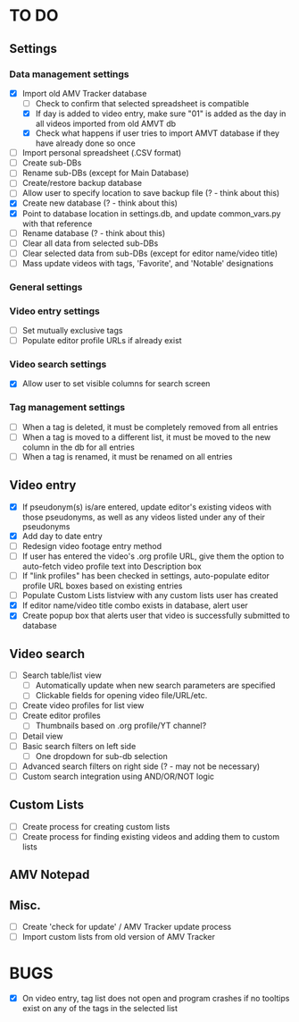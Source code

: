 # TO DO
## Settings
### Data management settings  
- [x] Import old AMV Tracker database  
  - [ ] Check to confirm that selected spreadsheet is compatible
  - [x] If day is added to video entry, make sure "01" is added as the day in all videos imported from old AMVT db
  - [x] Check what happens if user tries to import AMVT database if they have already done so once
- [ ] Import personal spreadsheet (.CSV format)  
- [ ] Create sub-DBs
- [ ] Rename sub-DBs (except for Main Database)  
- [ ] Create/restore backup database  
- [ ] Allow user to specify location to save backup file (? - think about this)  
- [x] Create new database (? - think about this)  
- [x] Point to database location in settings.db, and update common_vars.py with that reference  
- [ ] Rename database (? - think about this)  
- [ ] Clear all data from selected sub-DBs  
- [ ] Clear selected data from sub-DBs (except for editor name/video title)  
- [ ] Mass update videos with tags, 'Favorite', and 'Notable' designations
	
### General settings

### Video entry settings
- [ ] Set mutually exclusive tags
- [ ] Populate editor profile URLs if already exist

### Video search settings
- [x] Allow user to set visible columns for search screen

### Tag management settings  
- [ ] When a tag is deleted, it must be completely removed from all entries  
- [ ] When a tag is moved to a different list, it must be moved to the new column in the db for all entries  
- [ ] When a tag is renamed, it must be renamed on all entries
	
## Video entry
- [x] If pseudonym(s) is/are entered, update editor's existing videos with those pseudonyms, as well as any videos listed under any of their pseudonyms
- [x] Add day to date entry
- [ ] Redesign video footage entry method
- [ ] If user has entered the video's .org profile URL, give them the option to auto-fetch video profile text into Description box
- [ ] If "link profiles" has been checked in settings, auto-populate editor profile URL boxes based on existing entries
- [ ] Populate Custom Lists listview with any custom lists user has created
- [x] If editor name/video title combo exists in database, alert user
- [x] Create popup box that alerts user that video is successfully submitted to database

## Video search
- [ ] Search table/list view  
  - [ ] Automatically update when new search parameters are specified
  - [ ] Clickable fields for opening video file/URL/etc.
- [ ] Create video profiles for list view  
- [ ] Create editor profiles
  - [ ] Thumbnails based on .org profile/YT channel?
- [ ] Detail view  
- [ ] Basic search filters on left side  
  - [ ] One dropdown for sub-db selection  
- [ ] Advanced search filters on right side (? - may not be necessary)  
- [ ] Custom search integration using AND/OR/NOT logic  

## Custom Lists
- [ ] Create process for creating custom lists
- [ ] Create process for finding existing videos and adding them to custom lists

## AMV Notepad

## Misc.  
- [ ] Create 'check for update' / AMV Tracker update process
- [ ] Import custom lists from old version of AMV Tracker

# BUGS  
- [x] On video entry, tag list does not open and program crashes if no tooltips exist on any of the tags in the selected list
	
